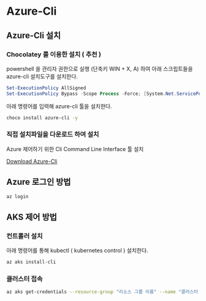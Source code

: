 # Azure-Cli

## Azure-Cli 설치

### Chocolatey 를 이용한 설치 \( 추천 \)

powershell 을 관리자 권한으로 실행 \(단축키 WIN + X, A\) 하여 아래 스크립트들을 azure-cli 설치도구를 설치한다.

```powershell
Set-ExecutionPolicy AllSigned
Set-ExecutionPolicy Bypass -Scope Process -Force; [System.Net.ServicePointManager]::SecurityProtocol = [System.Net.ServicePointManager]::SecurityProtocol -bor 3072; iex ((New-Object System.Net.WebClient).DownloadString('https://chocolatey.org/install.ps1'))
```

아래 명령어를 입력해 azure-cli 툴을 설치한다.

```bash
choco install azure-cli -y
```

### 직접 설치파일을 다운로드 하여 설치

Azure 제어하기 위한 Cli Command Line Interface 툴 설치

[Download Azure-Cli](https://aka.ms/installazurecliwindows)

## Azure 로그인 방법

```bash
az login
```

## AKS 제어 방법

### 컨트롤러 설치

아래 명령어를 통해 kubectl \( kubernetes control \) 설치한다.

```bash
az aks install-cli
```

### 클러스터 접속

```bash
az aks get-credentials --resource-group "리소스 그룹 이름" --name "클러스터 이름"
```
